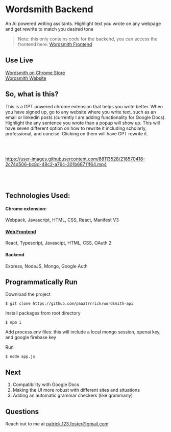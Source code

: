 # Wordsmith Backend

An AI powered writing assitants. Highlight text you wrote on any webpage and get rewrite to match you desired tone

> Note: this only contains code for the backend, you can access the frontend here: [Wordsmith Frontend](https://github.com/paaatrrrick/wordsmith-client)


## Use Live

[Wordsmith on Chrome Store](https://chrome.google.com/webstore/detail/wordsmith/ffjginbaonjceegjiapjgopplicfpbcm) <br/>
[Wordsmith Website](https://try-wordsmith.netlify.app/)


## So, what is this?

This is a GPT powered chrome extension that helps you write better. When you have signed up, go to any website where you write text, such as an email or linkedin posts (currently I am adding functionality for Google Docs). Highlight the any sentence you wrote than a popup will show up. This will have seven different option on how to rewrite it including scholarly, professional, and concise. Clicking on them will have GPT rewrite it.


<br/><br/>

https://user-images.githubusercontent.com/88113528/218570418-2c74d506-bc8d-48c2-a76c-301b68711f64.mp4

<br/><br/>



## Technologies Used:

#### Chrome extension:
Webpack, Javascript, HTML, CSS, React, Manifest V3

#### [Web Frontend](https://try-wordsmith.netlify.app/)
React, Typescript, Javascipt, HTML, CSS, OAuth 2

#### Backend
Express, NodeJS, Mongo, Google Auth


## Programmatically Run

Download the project

```
$ git clone https://github.com/paaatrrrick/wordsmith-api
```

Install packages from root directory

```
$ npm i
```

Add process.env files: this will include a local mongo session, openai key, and google firebase key <br/>

Run

```
$ node app.js
```


## Next

1. Compatibility with Google Docs
2. Making the UI more robust with different sites and situations
3. Adding an automatic grammar checkers (like grammarly)


## Questions

Reach out to me at patrick.123.foster@gmail.com

